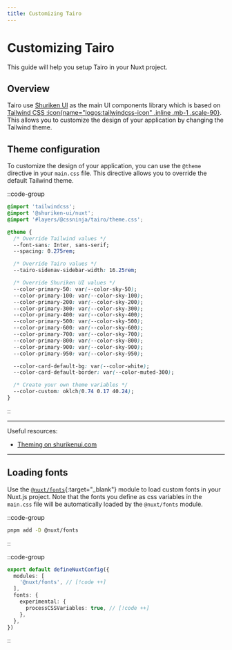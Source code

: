 ```yaml
---
title: Customizing Tairo
---
```


# Customizing Tairo
This guide will help you setup Tairo in your Nuxt project.

## Overview

Tairo use [Shuriken UI](https://shurikenui.com/) as the main UI components library which is based on [Tailwind CSS :icon{name="logos:tailwindcss-icon" .inline .mb-1 .scale-90}](https://tailwindcss.com/). This allows you to customize the design of your application by changing the Tailwind theme.

## Theme configuration

To customize the design of your application, you can use the `@theme` directive in your `main.css` file. This directive allows you to override the default Tailwind theme.

::code-group
```css [<app>/app/assets/main.css]
@import 'tailwindcss';
@import '@shuriken-ui/nuxt';
@import '#layers/@cssninja/tairo/theme.css';

@theme {
  /* Override Tailwind values */
  --font-sans: Inter, sans-serif;
  --spacing: 0.275rem;

  /* Override Tairo values */
  --tairo-sidenav-sidebar-width: 16.25rem;

  /* Override Shuriken UI values */
  --color-primary-50: var(--color-sky-50);
  --color-primary-100: var(--color-sky-100);
  --color-primary-200: var(--color-sky-200);
  --color-primary-300: var(--color-sky-300);
  --color-primary-400: var(--color-sky-400);
  --color-primary-500: var(--color-sky-500);
  --color-primary-600: var(--color-sky-600);
  --color-primary-700: var(--color-sky-700);
  --color-primary-800: var(--color-sky-800);
  --color-primary-900: var(--color-sky-900);
  --color-primary-950: var(--color-sky-950);

  --color-card-default-bg: var(--color-white);
  --color-card-default-border: var(--color-muted-300);

  /* Create your own theme variables */
  --color-custom: oklch(0.74 0.17 40.24);
}
```
::

---

Useful resources:

- [Theming on shurikenui.com](https://shurikenui.com/docs/theming)

---

## Loading fonts

Use the [`@nuxt/fonts`](https://fonts.nuxt.com/){:target="_blank"} module to load custom fonts in your Nuxt.js project. Note that the fonts you define as css variables in the `main.css` file will be automatically loaded by the `@nuxt/fonts` module.

::code-group
```bash [Terminal]
pnpm add -D @nuxt/fonts
```
::

::code-group
```ts [nuxt.config.ts]
export default defineNuxtConfig({
  modules: [
    '@nuxt/fonts', // [!code ++]
  ],
  fonts: {
    experimental: {
      processCSSVariables: true, // [!code ++]
    },
  },
})
```
::
